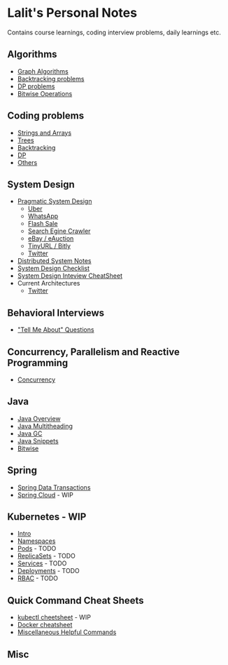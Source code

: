 # Lalit's Personal Notes

Contains course learnings, coding interview problems, daily learnings etc.

## Algorithms

- [Graph Algorithms](./algorithms/graph-algorithms.markdown)
- [Backtracking problems](./algorithms/backtracking-patterns.markdown)
- [DP problems](./algorithms/dynamic-programming-patterns.markdown)
- [Bitwise Operations](./algorithms/bitmasks.markdown)

## Coding problems

- [Strings and Arrays](./coding-problems/strings-arrays.markdown)
- [Trees](./coding-problems/trees.markdown)
- [Backtracking](./coding-problems/backtracking.markdown)
- [DP](./coding-problems/dynamic-programming.markdown)
- [Others](./coding-problems/others.markdown)

## System Design

- [Pragmatic System Design](system-design/pragmatic-system-design.markdown)
  - [Uber](./system-design/pragmatic-system-design-uber.markdown)
  - [WhatsApp](./system-design/pragmatic-system-design-whatsapp.markdown)
  - [Flash Sale](./system-design/pragmatic-system-design-flashsale.markdown)
  - [Search Egine Crawler](./system-design/pragmatic-system-design-webcrawler.markdown)
  - [eBay / eAuction](./system-design/pgragmatic-system-design-ebay.markdown)
  - [TinyURL / Bitly](./system-design/pragmatic-system-design-tinyurl.markdown)
  - [Twitter](./system-design/pragmatic-system-design-twitter.markdown)
- [Distributed System Notes](./system-design/distributed-systems-additional-notes.markdown)
- [System Design Checklist](./system-design/system-design-checklist.markdown)
- [System Design Inteview CheatSheet](./system-design/system-design-interview-cheatsheet.markdown)
- Current Architectures
  - [Twitter](./system-design/architecture-twitter.markdown)

## Behavioral Interviews

- ["Tell Me About" Questions](./behavioral-interviews/tell-me-about.markdown)

## Concurrency, Parallelism and Reactive Programming

- [Concurrency](./concurrency-parallelims-reactive/concurrency.markdown)

## Java

- [Java Overview](./java/java.markdown)
- [Java Multitheading](./java/java-multithreading.markdown)
- [Java GC](./java/java-gc.markdown)
- [Java Snippets](./java/java-snippets.markdown)
- [Bitwise](./algorithms/bitmasks.markdown)

## Spring

- [Spring Data Transactions](spring/spring-data-transactions.markdown)
- [Spring Cloud](spring/spring-cloud.markdown) - WIP

## Kubernetes - WIP

- [Intro](kubernetes/kubernetes-intro.markdown)
- [Namespaces](kubernetes/namespaces.markdown)
- [Pods](TODO) - TODO
- [ReplicaSets](TODO) - TODO
- [Services](TODO) - TODO
- [Deployments](TODO) - TODO
- [RBAC](TODO) - TODO

## Quick Command Cheat Sheets

- [kubectl cheetsheet](./command-cheatsheets/kubectl-cheatsheet.markdown) - WIP
- [Docker cheatsheet](./command-cheatsheets/docker-cheatsheet.markdown)
- [Miscellaneous Helpful Commands](command-cheatsheets/misc-helpful-commands.markdown)

## Misc
